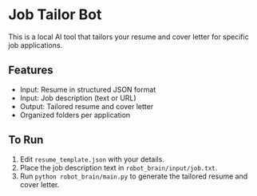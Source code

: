 # Job Tailor Bot

This is a local AI tool that tailors your resume and cover letter for specific job applications.

## Features

- Input: Resume in structured JSON format
- Input: Job description (text or URL)
- Output: Tailored resume and cover letter
- Organized folders per application

## To Run

1. Edit `resume_template.json` with your details.
2. Place the job description text in `robot_brain/input/job.txt`.
3. Run `python robot_brain/main.py` to generate the tailored resume and cover letter.
